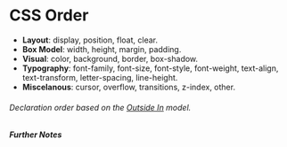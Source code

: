# CSS Order

- **Layout**: display, position, float, clear.
- **Box Model**: width, height, margin, padding.
- **Visual**: color, background, border, box-shadow.
- **Typography**: font-family, font-size, font-style, font-weight, text-align, text-transform, letter-spacing, line-height.
- **Miscelanous**: cursor, overflow, transitions, z-index, other. 

###### *Declaration order based on the [Outside In](https://webdesign.tutsplus.com/articles/outside-in-ordering-css-properties-by-importance--cms-21685) model.*

#### *Further Notes*
